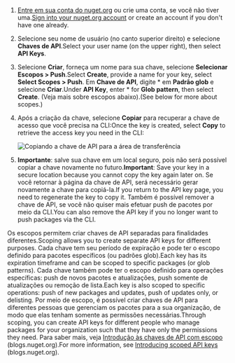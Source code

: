 1. <span data-ttu-id="228f2-101">[Entre em sua conta do nuget.org](https://www.nuget.org/users/account/LogOn?returnUrl=%2F) ou crie uma conta, se você não tiver uma.</span><span class="sxs-lookup"><span data-stu-id="228f2-101">[Sign into your nuget.org account](https://www.nuget.org/users/account/LogOn?returnUrl=%2F) or create an account if you don't have one already.</span></span>

1. <span data-ttu-id="228f2-102">Selecione seu nome de usuário (no canto superior direito) e selecione **Chaves de API**.</span><span class="sxs-lookup"><span data-stu-id="228f2-102">Select your user name (on the upper right), then select **API Keys**.</span></span>

1. <span data-ttu-id="228f2-103">Selecione **Criar**, forneça um nome para sua chave, selecione **Selecionar Escopos > Push**.</span><span class="sxs-lookup"><span data-stu-id="228f2-103">Select **Create**, provide a name for your key, select **Select Scopes > Push**.</span></span> <span data-ttu-id="228f2-104">Em **Chave de API**, digite \* em **Padrão glob** e selecione **Criar**.</span><span class="sxs-lookup"><span data-stu-id="228f2-104">Under **API Key**, enter \* for **Glob pattern**, then select **Create**.</span></span> <span data-ttu-id="228f2-105">(Veja mais sobre escopos abaixo).</span><span class="sxs-lookup"><span data-stu-id="228f2-105">(See below for more about scopes.)</span></span>

1. <span data-ttu-id="228f2-106">Após a criação da chave, selecione **Copiar** para recuperar a chave de acesso que você precisa na CLI:</span><span class="sxs-lookup"><span data-stu-id="228f2-106">Once the key is created, select **Copy** to retrieve the access key you need in the CLI:</span></span>

    ![Copiando a chave de API para a área de transferência](../media/QS_Create-02-APIKey.png)

1. <span data-ttu-id="228f2-108">**Importante**: salve sua chave em um local seguro, pois não será possível copiar a chave novamente no futuro.</span><span class="sxs-lookup"><span data-stu-id="228f2-108">**Important**: Save your key in a secure location because you cannot copy the key again later on.</span></span> <span data-ttu-id="228f2-109">Se você retornar à página da chave de API, será necessário gerar novamente a chave para copiá-la.</span><span class="sxs-lookup"><span data-stu-id="228f2-109">If you return to the API key page, you need to regenerate the key to copy it.</span></span> <span data-ttu-id="228f2-110">Também é possível remover a chave de API, se você não quiser mais efetuar push de pacotes por meio da CLI.</span><span class="sxs-lookup"><span data-stu-id="228f2-110">You can also remove the API key if you no longer want to push packages via the CLI.</span></span>

<span data-ttu-id="228f2-111">Os escopos permitem criar chaves de API separadas para finalidades diferentes.</span><span class="sxs-lookup"><span data-stu-id="228f2-111">Scoping allows you to create separate API keys for different purposes.</span></span> <span data-ttu-id="228f2-112">Cada chave tem seu período de expiração e pode ter o escopo definido para pacotes específicos (ou padrões glob).</span><span class="sxs-lookup"><span data-stu-id="228f2-112">Each key has its expiration timeframe and can be scoped to specific packages (or glob patterns).</span></span> <span data-ttu-id="228f2-113">Cada chave também pode ter o escopo definido para operações específicas: push de novos pacotes e atualizações, push somente de atualizações ou remoção de lista.</span><span class="sxs-lookup"><span data-stu-id="228f2-113">Each key is also scoped to specific operations: push of new packages and updates, push of updates only, or delisting.</span></span> <span data-ttu-id="228f2-114">Por meio de escopo, é possível criar chaves de API para diferentes pessoas que gerenciam os pacotes para a sua organização, de modo que elas tenham somente as permissões necessárias.</span><span class="sxs-lookup"><span data-stu-id="228f2-114">Through scoping, you can create API keys for different people who manage packages for your organization such that they have only the permissions they need.</span></span> <span data-ttu-id="228f2-115">Para saber mais, veja [Introdução às chaves de API com escopo](https://blog.nuget.org/20170202/introducing-scoped-api-keys.html) (blogs.nuget.org).</span><span class="sxs-lookup"><span data-stu-id="228f2-115">For more information, see [Introducing scoped API keys](https://blog.nuget.org/20170202/introducing-scoped-api-keys.html) (blogs.nuget.org).</span></span>